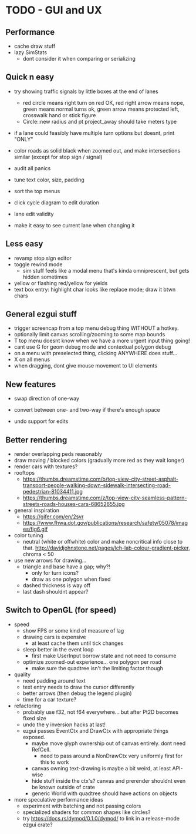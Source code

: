 # TODO - GUI and UX

## Performance

- cache draw stuff
- lazy SimStats
	- dont consider it when comparing or serializing

## Quick n easy

- try showing traffic signals by little boxes at the end of lanes
	- red circle means right turn on red OK, red right arrow means nope, green means normal turns ok, green arrow means protected left, crosswalk hand or stick figure
	- Circle::new radius and pt project_away should take meters type

- if a lane could feasibly have multiple turn options but doesnt, print "ONLY"
- color roads as solid black when zoomed out, and make intersections similar (except for stop sign / signal)
- audit all panics
- tune text color, size, padding
- sort the top menus

- click cycle diagram to edit duration
- lane edit validity
- make it easy to see current lane when changing it

## Less easy

- revamp stop sign editor
- toggle rewind mode
	- sim stuff feels like a modal menu that's kinda omniprescent, but gets hidden sometimes
- yellow or flashing red/yellow for yields
- text box entry: highlight char looks like replace mode; draw it btwn chars

## General ezgui stuff

- trigger screencap from a top menu debug thing WITHOUT a hotkey.
- optionally limit canvas scrolling/zooming to some map bounds
- T top menu doesnt know when we have a more urgent input thing going!
- cant use G for geom debug mode and contextual polygon debug
- on a menu with preselected thing, clicking ANYWHERE does stuff...
- X on all menus
- when dragging, dont give mouse movement to UI elements

## New features

- swap direction of one-way
- convert between one- and two-way if there's enough space

- undo support for edits

## Better rendering

- render overlapping peds reasonably
- draw moving / blocked colors (gradually more red as they wait longer)
- render cars with textures?
- rooftops
	- https://thumbs.dreamstime.com/b/top-view-city-street-asphalt-transport-people-walking-down-sidewalk-intersecting-road-pedestrian-81034411.jpg
	- https://thumbs.dreamstime.com/z/top-view-city-seamless-pattern-streets-roads-houses-cars-68652655.jpg
- general inspiration
	- https://gifer.com/en/2svr
	- https://www.fhwa.dot.gov/publications/research/safety/05078/images/fig6.gif
- color tuning
	- neutral (white or offwhite) color and make noncritical info close to
	  that. http://davidjohnstone.net/pages/lch-lab-colour-gradient-picker,
          chroma < 50
- use new arrows for drawing...
	- triangle and base have a gap; why?!
		- only for turn icons?
		- draw as one polygon when fixed
	- dashed thickness is way off
	- last dash shouldnt appear?

## Switch to OpenGL (for speed)

- speed
	- show FPS or some kind of measure of lag
	- drawing cars is expensive
		- at least cache them until tick changes
	- sleep better in the event loop
		- first make UserInput borrow state and not need to consume
	- optimize zoomed-out experience... one polygon per road
		- make sure the quadtree isn't the limiting factor though
- quality
	- need padding around text
	- text entry needs to draw the cursor differently
	- better arrows (then debug the legend plugin)
	- time for a car texture?
- refactoring
	- probably use f32, not f64 everywhere... but after Pt2D becomes fixed size
	- undo the y inversion hacks at last!
	- ezgui passes EventCtx and DrawCtx with appropriate things exposed.
		- maybe move glyph ownership out of canvas entirely. dont need RefCell.
			- need to pass around a NonDrawCtx very uniformly first for this to work
		- canvas owning text-drawing is maybe a bit weird, at least API-wise
		- hide stuff inside the ctx's? canvas and prerender shouldnt even be known outside of crate
		- generic World with quadtree should have actions on objects
- more speculative performance ideas
	- experiment with batching and not passing colors
	- specialized shaders for common shapes like circles?
	- try https://docs.rs/dymod/0.1.0/dymod/ to link in a release-mode ezgui crate?
